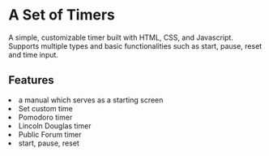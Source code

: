 <h1>A Set of Timers</h1>
A simple, customizable timer built with HTML, CSS, and Javascript. Supports multiple types and basic functionalities such as start, pause, reset and time input.

<h2>Features</h2>
<li>a manual which serves as a starting screen</li>
<li>Set custom time</li>
<li>Pomodoro timer</li>
<li>Lincoln Douglas timer</li>
<li>Public Forum timer</li>
<li>start, pause, reset</li>
